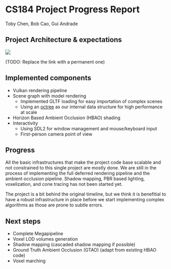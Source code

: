 # CS184 Project Progress Report

Toby Chen, Bob Cao, Gui Andrade

## Project Architecture & expectations

![](https://media.discordapp.net/attachments/561306007385669655/573028789488058368/Final184Architecture.png?width=400&height=267)

(TODO: Replace the link with a permanent one)

## Implemented components

- Vulkan rendering pipeline
- Scene graph with model rendering
    - Implemented GLTF loading for easy importation of complex scenes
    - Using an [octree](https://en.wikipedia.org/wiki/Octree) as our internal data structure for high performance at scale
- Horizon Based Ambient Occlusion (HBAO) shading
- Interactivity
    - Using SDL2 for window management and mouse/keyboard input
    - First-person camera point of view

## Progress

All the basic infrastructures that make the project code base scalable and not constrained to this single project are mostly done. We are still in the process of implementing the full deferred rendering pipeline and the ambient occlusion pipeline. Shadow mapping, PBR based lighting, voxelization, and cone tracing has not been started yet.

The project is a bit behind the original timeline, but we think it is benefitial to have a robust infrastructure in place before we start implementing complex algorithms as those are prone to subtle errors.

## Next steps

- Complete Megapipeline
- Voxel LOD volumes generation
- Shadow mapping (cascaded shadow mapping if possible)
- Ground Truth Ambient Occlusion (GTAO) (adapt from existing HBAO code)
- Voxel marching
